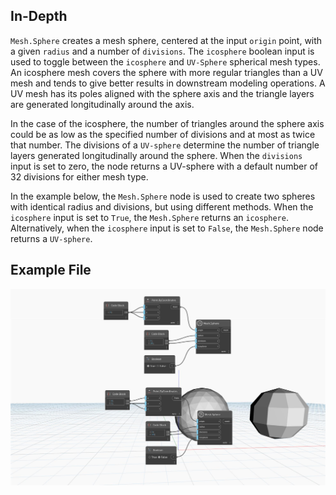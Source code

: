 ## In-Depth
`Mesh.Sphere` creates a mesh sphere, centered at the input `origin` point, with a given `radius` and a number of `divisions`. The `icosphere` boolean input is used to toggle between the `icosphere` and `UV-Sphere` spherical mesh types. An icosphere mesh covers the sphere with more regular triangles than a UV mesh and tends to give better results in downstream modeling operations. A UV mesh has its poles aligned with the sphere axis and the triangle layers are generated longitudinally around the axis. 

In the case of the icosphere, the number of triangles around the sphere axis could be as low as the specified number of divisions and at most as twice that number. The divisions of a `UV-sphere` determine the number of triangle layers generated longitudinally around the sphere. When the `divisions` input is set to zero, the node returns a UV-sphere with a default number of 32 divisions for either mesh type. 

In the example below, the `Mesh.Sphere` node is used to create two spheres with identical radius and divisions, but using different methods. When the `icosphere` input is set to `True`, the `Mesh.Sphere` returns an `icosphere`. Alternatively, when the `icosphere` input is set to `False`, the `Mesh.Sphere` node returns a `UV-sphere`.  

## Example File

![Example](./Autodesk.DesignScript.Geometry.Mesh.Sphere_img.jpg)
